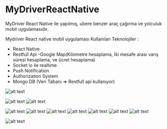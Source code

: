 # MyDriverReactNative
 MyDriver React Native ile yapılmış, ubere benzer araç çağırma ve yolculuk mobil uygulamasıdır.
 
 Mydriver React native mobil uygulaması
 Kullanılan Teknolojiler :
 - React Native
 - Restfull Api
 -Google Map(Kilometre hesaplama, İki mesafe arası varış süresi hesaplama, ve ücret hesaplama)
 - Socket io ile realtime
 - Push Notification
 - Authorization System
 - Mongo DB (Veri Tabanı => Restfull api kullanıyor)
 
  
![alt text](https://raw.githubusercontent.com/ledmago/MyDriverReactNative/master/Photos/2.jpeg)
  
![alt text](https://raw.githubusercontent.com/ledmago/MyDriverReactNative/master/Photos/3.jpeg)
![alt text](https://raw.githubusercontent.com/ledmago/MyDriverReactNative/master/Photos/4.jpeg)
 
![alt text](https://raw.githubusercontent.com/ledmago/MyDriverReactNative/master/Photos/5.jpeg) 
![alt text](https://raw.githubusercontent.com/ledmago/MyDriverReactNative/master/Photos/6.jpeg) 
![alt text](https://raw.githubusercontent.com/ledmago/MyDriverReactNative/master/Photos/7.jpeg) 
![alt text](https://raw.githubusercontent.com/ledmago/MyDriverReactNative/master/Photos/8.jpeg) 
![alt text](https://raw.githubusercontent.com/ledmago/MyDriverReactNative/master/Photos/9.jpeg) 
![alt text](https://raw.githubusercontent.com/ledmago/MyDriverReactNative/master/Photos/10.jpeg) 
![alt text](https://raw.githubusercontent.com/ledmago/MyDriverReactNative/master/Photos/11.jpeg)
 
![alt text](https://raw.githubusercontent.com/ledmago/MyDriverReactNative/master/Photos/12.jpeg)
